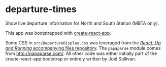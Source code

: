 # departure-times

Show live departure information for North and South Station (MBTA only).

This app was bootstrapped with [create-react-app](https://github.com/facebookincubator/create-react-app).

Some CSS in `src/DepartureDisplay.css` was leveraged from the [*React: Up and Running* accompanying files repository](https://github.com/stoyan/reactbook). The `papaparse` module comes from http://papaparse.com/. All other code was either initially part of the create-react-app bootstrap or entirely written by Joel Sullivan.
